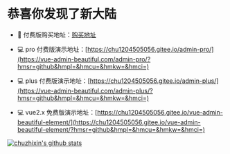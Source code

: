 # 恭喜你发现了新大陆

- 📌 付费版购买地址：[购买地址](https://vue-admin-beautiful.com/authorization/)

- 💻 pro 付费版演示地址：[https://chu1204505056.gitee.io/admin-pro/](https://vue-admin-beautiful.com/admin-pro/?hmsr=github&hmpl=&hmcu=&hmkw=&hmci=)

- 💻 plus 付费版演示地址：[https://chu1204505056.gitee.io/admin-plus/](https://vue-admin-beautiful.com/admin-plus/?hmsr=github&hmpl=&hmcu=&hmkw=&hmci=)

- 💻 vue2.x 免费版演示地址：[https://chu1204505056.gitee.io/vue-admin-beautiful-element/](https://chu1204505056.gitee.io/vue-admin-beautiful-element/?hmsr=github&hmpl=&hmcu=&hmkw=&hmci=)

[![chuzhixin's github stats](https://github-readme-stats.vercel.app/api?username=chuzhixin)](https://github.com/chuzhixin/vue-admin-beautiful)
